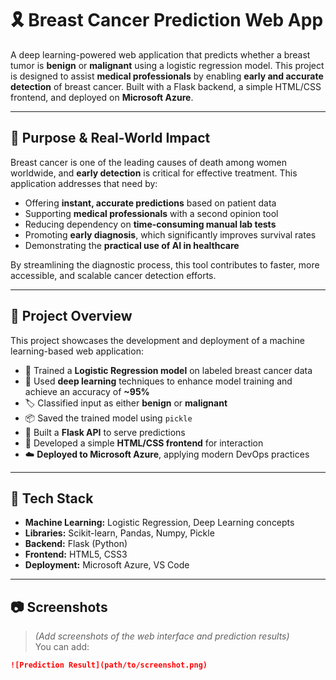 # 🎗️ Breast Cancer Prediction Web App

A deep learning-powered web application that predicts whether a breast tumor is **benign** or **malignant** using a logistic regression model. This project is designed to assist **medical professionals** by enabling **early and accurate detection** of breast cancer. Built with a Flask backend, a simple HTML/CSS frontend, and deployed on **Microsoft Azure**.

---

## 🎯 Purpose & Real-World Impact

Breast cancer is one of the leading causes of death among women worldwide, and **early detection** is critical for effective treatment. This application addresses that need by:

- Offering **instant, accurate predictions** based on patient data
- Supporting **medical professionals** with a second opinion tool
- Reducing dependency on **time-consuming manual lab tests**
- Promoting **early diagnosis**, which significantly improves survival rates
- Demonstrating the **practical use of AI in healthcare**

By streamlining the diagnostic process, this tool contributes to faster, more accessible, and scalable cancer detection efforts.

---

## 🚀 Project Overview

This project showcases the development and deployment of a machine learning-based web application:

- 🧠 Trained a **Logistic Regression model** on labeled breast cancer data
- 🤖 Used **deep learning** techniques to enhance model training and achieve an accuracy of **~95%**
- 🏷️ Classified input as either **benign** or **malignant**
- 📦 Saved the trained model using `pickle`
- 🔧 Built a **Flask API** to serve predictions
- 🎨 Developed a simple **HTML/CSS frontend** for interaction
- ☁️ **Deployed to Microsoft Azure**, applying modern DevOps practices

---

## 🧪 Tech Stack

- **Machine Learning:** Logistic Regression, Deep Learning concepts
- **Libraries:** Scikit-learn, Pandas, Numpy, Pickle
- **Backend:** Flask (Python)
- **Frontend:** HTML5, CSS3
- **Deployment:** Microsoft Azure, VS Code

---

## 📷 Screenshots

> *(Add screenshots of the web interface and prediction results)*  
You can add:
```markdown
![Prediction Result](path/to/screenshot.png)
